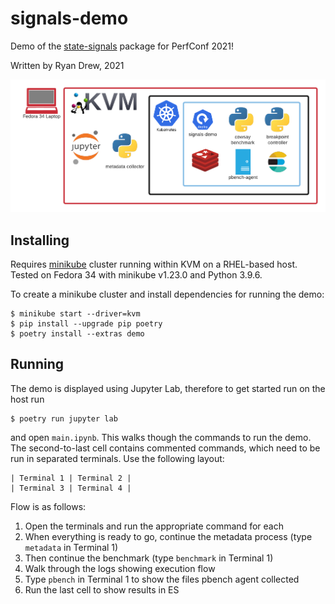 # signals-demo

Demo of the [state-signals](https://github.com/distributed-system-analysis/state-signals) package for PerfConf 2021! 

Written by Ryan Drew, 2021

![Architecture Diagram](assets/arch.png)

## Installing

Requires [minikube](https://minikube.sigs.k8s.io/docs/) cluster running within KVM on a RHEL-based host. Tested on Fedora 34 with minikube v1.23.0 and Python 3.9.6.

To create a minikube cluster and install dependencies for running the demo:

```
$ minikube start --driver=kvm
$ pip install --upgrade pip poetry
$ poetry install --extras demo
```

## Running

The demo is displayed using Jupyter Lab, therefore to get started run on the host run

```
$ poetry run jupyter lab
```

and open `main.ipynb`. This walks though the commands to run the demo. The second-to-last cell contains commented commands, which need to be run in separated terminals. Use the following layout:

```
| Terminal 1 | Terminal 2 |
| Terminal 3 | Terminal 4 |
```

Flow is as follows:

1. Open the terminals and run the appropriate command for each
1. When everything is ready to go, continue the metadata process (type `metadata` in Terminal 1)
1. Then continue the benchmark (type `benchmark` in Terminal 1)
1. Walk through the logs showing execution flow
1. Type `pbench` in Terminal 1 to show the files pbench agent collected
1. Run the last cell to show results in ES
